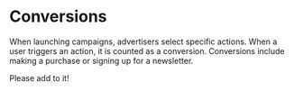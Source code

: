 # Conversions

When launching campaigns, advertisers select specific actions. When a user triggers an action, it is counted as a conversion. Conversions include making a purchase or signing up for a newsletter.

Please add to it!
